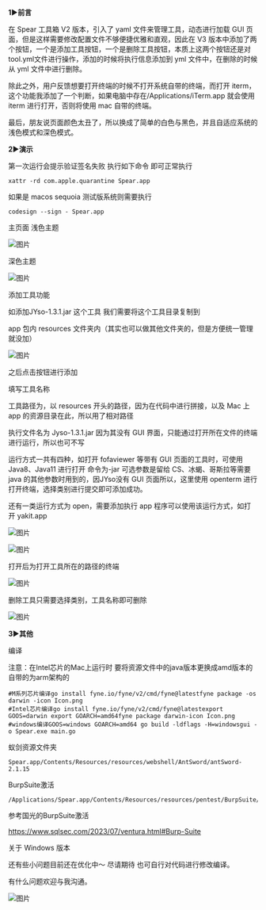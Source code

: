 **1**►**前言**

  在 Spear 工具箱 V2 版本，引入了 yaml 文件来管理工具，动态进行加载 GUI 页面，但是这样需要修改配置文件不够便捷优雅和直观，因此在 V3 版本中添加了两个按钮，一个是添加工具按钮，一个是删除工具按钮，本质上这两个按钮还是对 tool.yml文件进行操作，添加的时候将执行信息添加到 yml 文件中，在删除的时候从 yml 文件中进行删除。

  除此之外，用户反馈想要打开终端的时候不打开系统自带的终端，而打开 iterm，这个功能我添加了一个判断，如果电脑中存在/Applications/iTerm.app 就会使用 iterm 进行打开，否则将使用 mac 自带的终端。

  最后，朋友说页面颜色太丑了，所以换成了简单的白色与黑色，并且自适应系统的浅色模式和深色模式。



**2**►**演示**

第一次运行会提示验证签名失败 执行如下命令 即可正常执行

```
xattr -rd com.apple.quarantine Spear.app
```

如果是 macos sequoia 测试版系统则需要执行

```
codesign --sign - Spear.app
```

主页面 浅色主题

![图片](https://mmbiz.qpic.cn/mmbiz_png/Oum0kexPoVojLE0ZYA4h4Wm9m7TJXeGpdXd6S8Zf90fWzSxRvc783gjDcU6mBcNcVVuI8g19UfYf6YJJXQyGhw/640?wx_fmt=png&from=appmsg&tp=webp&wxfrom=5&wx_lazy=1&wx_co=1)

深色主题

![图片](https://mmbiz.qpic.cn/mmbiz_png/Oum0kexPoVojLE0ZYA4h4Wm9m7TJXeGprpgoItYUT6f5QZv9YkpYl7rGzH9Go6Y7dK20iaV1TaGBjTwKvb6bF2g/640?wx_fmt=png&from=appmsg&tp=webp&wxfrom=5&wx_lazy=1&wx_co=1)

添加工具功能

如添加JYso-1.3.1.jar 这个工具 我们需要将这个工具目录复制到

app 包内 resources 文件夹内（其实也可以做其他文件夹的，但是方便统一管理就没加）

![图片](https://mmbiz.qpic.cn/mmbiz_png/Oum0kexPoVojLE0ZYA4h4Wm9m7TJXeGp84zTRLk852n2k7FHUCAP43Z8ougZIoibNuBppvW9AI4QNKgLxwvrsTg/640?wx_fmt=png&from=appmsg&tp=webp&wxfrom=5&wx_lazy=1&wx_co=1)



之后点击按钮进行添加

填写工具名称

工具路径为，以 resources 开头的路径，因为在代码中进行拼接，以及 Mac 上 app 的资源目录在此，所以用了相对路径

执行文件名为 Jyso-1.3.1.jar 因为其没有 GUI 界面，只能通过打开所在文件的终端进行运行，所以也可不写



运行方式一共有四种，如打开 fofaviewer 等带有 GUI 页面的工具时，可使用 Java8、Java11 进行打开 命令为-jar 可选参数是留给 CS、冰蝎、哥斯拉等需要 java 的其他参数时用到的，因JYso没有 GUI 页面所以，这里使用 openterm 进行打开终端，选择类别进行提交即可添加成功。

还有一类运行方式为 open，需要添加执行 app 程序可以使用该运行方式，如打开 yakit.app

![图片](https://mmbiz.qpic.cn/mmbiz_png/Oum0kexPoVojLE0ZYA4h4Wm9m7TJXeGpR4IlIsK0s3emVpUEqUDmoAKDMB48e97SAqB1bcslSvGOIsVqBmJTFw/640?wx_fmt=png&from=appmsg&tp=webp&wxfrom=5&wx_lazy=1&wx_co=1)


![图片](https://mmbiz.qpic.cn/mmbiz_png/Oum0kexPoVojLE0ZYA4h4Wm9m7TJXeGp2Tp0icpYI7EuicERUdibVqlib2TfdurX5Hhqnkicib0yQRibkLpvdGVAuLIGQ/640?wx_fmt=png&from=appmsg&tp=webp&wxfrom=5&wx_lazy=1&wx_co=1)


打开后为打开工具所在的路径的终端

![图片](https://mmbiz.qpic.cn/mmbiz_png/Oum0kexPoVojLE0ZYA4h4Wm9m7TJXeGpdKBibX5Uq0ibPBmQlibhjdUicdOlftHPgnHyKfec4icfmZWn9J8fAY0HkPg/640?wx_fmt=png&from=appmsg&tp=webp&wxfrom=5&wx_lazy=1&wx_co=1)


删除工具只需要选择类别，工具名称即可删除

![图片](https://mmbiz.qpic.cn/mmbiz_png/Oum0kexPoVojLE0ZYA4h4Wm9m7TJXeGpl4LdaOzaicCF4PsVK6YsoRAYEeCv4exOatqG8p2lQ5HeZqaJXicI3J7g/640?wx_fmt=png&from=appmsg&tp=webp&wxfrom=5&wx_lazy=1&wx_co=1)


**3**►**其他**

编译

注意：在Intel芯片的Mac上运行时 要将资源文件中的java版本更换成amd版本的 自带的为arm架构的

```
#M系列芯片编译go install fyne.io/fyne/v2/cmd/fyne@latestfyne package -os darwin -icon Icon.png
#Intel芯片编译go install fyne.io/fyne/v2/cmd/fyne@latestexport GOOS=darwin export GOARCH=amd64fyne package darwin-icon Icon.png
#windows编译GOOS=windows GOARCH=amd64 go build -ldflags -H=windowsgui -o Spear.exe main.go
```

蚁剑资源文件夹

```
Spear.app/Contents/Resources/resources/webshell/AntSword/antSword-2.1.15
```

BurpSuite激活

```
/Applications/Spear.app/Contents/Resources/resources/pentest/BurpSuite/BurpSuite.app/Contents/Resources/app/BurpSuiteLoader.jar
```

参考国光的BurpSuite激活

https://www.sqlsec.com/2023/07/ventura.html#Burp-Suite

关于 Windows 版本

还有些小问题目前还在优化中～ 尽请期待 也可自行对代码进行修改编译。

有什么问题欢迎与我沟通。

![图片](https://mmbiz.qpic.cn/mmbiz_png/Oum0kexPoVojLE0ZYA4h4Wm9m7TJXeGp37mSwJUmmia2FJSTvicSMg9fbtDhEzggUvKyvEcib9NMRz2C4Qv1trPfA/640?wx_fmt=png&from=appmsg&tp=webp&wxfrom=5&wx_lazy=1&wx_co=1)
